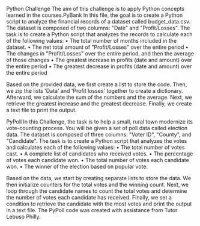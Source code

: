 Python Challenge
The aim of this challenge is to apply Python concepts learned in the courses.PyBank
 In this file, the goal is to create a Python script to analyze the financial records of a dataset called budget_data.csv. The dataset is composed of two columns: "Date" and "Profit/Losses". 
The task is to create a Python script that analyzes the records to calculate each of the following values:
•	The total number of months included in the dataset.
•	The net total amount of "Profit/Losses" over the entire period
•	The changes in "Profit/Losses" over the entire period, and then the average of those changes
•	The greatest increase in profits (date and amount) over the entire period
•	The greatest decrease in profits (date and amount) over the entire period

Based on the provided data, we first create a list to store the code. Then, we zip the lists 'Data' and 'Profit losses' together to create a dictionary. 
Afterward, we calculate the sum of the numbers and the average. Next, we retrieve the greatest increase and the greatest decrease. 
Finally, we create a text file to print the output.

PyPoll 
In this Challenge, the task is to help a small, rural town modernize its vote-counting process.
You will be given a set of poll data called election data. The dataset is composed of three columns: "Voter ID", "County", and "Candidate". 
The task is to create a Python script that analyzes the votes and calculates each of the following values:
•	The total number of votes cast.
•	A complete list of candidates who received votes.
•	The percentage of votes each candidate won.
•	The total number of votes each candidate won.
•	The winner of the election based on popular vote.

Based on the data, we start by creating separate lists to store the data. We then initialize counters for the total votes and the winning count. 
Next, we loop through the candidate names to count the total votes and determine the number of votes each candidate has received. 
Finally, we set a condition to retrieve the candidate with the most votes and print the output in a text file.
The PyPoll code was created with assistance from Tutor Lebuso Philly.
